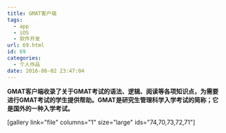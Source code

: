 ```yaml
---
title: GMAT客户端
tags:
  - app
  - iOS
  - 软件开发
url: 69.html
id: 69
categories:
  - 个人作品
date: 2016-06-02 23:47:04
---
```


**GMAT客户端收录了关于GMAT考试的语法、逻辑、阅读等各项知识点，为需要进行GMAT考试的学生提供帮助。GMAT是研究生管理科学入学考试的简称；它是国外的一种入学考试。**

\[gallery link="file" columns="1" size="large" ids="74,70,73,72,71"\]